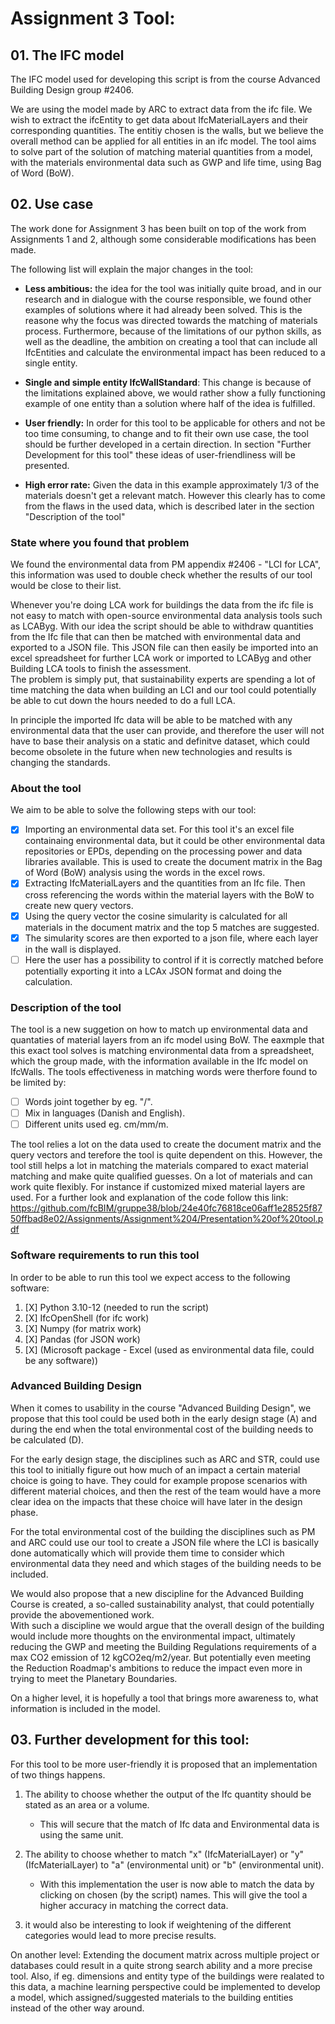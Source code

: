 # Assignment 3 Tool:

## 01. The IFC model
The IFC model used for developing this script is from the course Advanced Building Design group #2406.

We are using the model made by ARC to extract data from the ifc file. We wish to extract the ifcEntity to get data about IfcMaterialLayers and their corresponding quantities. The entitiy chosen is the walls, but we believe the overall method can be applied for all entities in an ifc model. The tool aims to solve part of the solution of matching material quantities from a model, with the materials environmental data such as GWP and life time, using Bag of Word (BoW). 

## 02. Use case
The work done for Assignment 3 has been built on top of the work from Assignments 1 and 2, although some considerable modifications has been made.

The following list will explain the major changes in the tool:
- **Less ambitious:** the idea for the tool was initially quite broad, and in our research and in dialogue with the course responsible, we found other examples of solutions where it had already been solved. This is the reasone why the focus was directed towards the matching of materials process. Furthermore, because of the limitations of our python skills, as well as the deadline, the ambition on creating a tool that can include all IfcEntities and calculate the environmental impact has been reduced to a single entity.

- **Single and simple entity IfcWallStandard**: This change is because of the limitations explained above, we would rather show a fully functioning example of one entity than a solution where half of the idea is fulfilled.
  
- **User friendly:** In order for this tool to be applicable for others and not be too time consuming, to change and to fit their own use case, the tool should be further developed in a certain direction. In section "Further Development for this tool" these ideas of user-friendliness will be presented.
  
- **High error rate:** Given the data in this example approximately 1/3 of the materials doesn't get a relevant match. However this clearly has to come from the flaws in the used data, which is described later in the section "Description of the tool"
  

### State where you found that problem
We found the environmental data from PM appendix #2406 - "LCI for LCA", this information was used to double check whether the results of our tool would be close to their list.

Whenever you're doing LCA work for buildings the data from the ifc file is not easy to match with open-source environmental data analysis tools such as LCAByg. With our idea the script should be able to withdraw quantities from the Ifc file that can then be matched with environmental data and exported to a JSON file. This JSON file can then easily be imported into an excel spreadsheet for further LCA work or imported to LCAByg and other Building LCA tools to finish the assessment.  
The problem is simply put, that sustainability experts are spending a lot of time matching the data when building an LCI and our tool could potentially be able to cut down the hours needed to do a full LCA.

In principle the imported Ifc data will be able to be matched with any environmental data that the user can provide, and therefore the user will not have to base their analysis on a static and definitve dataset, which could become obsolete in the future when new technologies and results is changing the standards.

### About the tool

We aim to be able to solve the following steps with our tool:

- [X] Importing an environmental data set. For this tool it's an excel file containaing environmental data, but it could be other environmental data repositories or EPDs, depending on the processing power and data libraries available. This is used to create the document matrix in the Bag of Word (BoW) analysis using the words in the excel rows.
- [X] Extracting IfcMaterialLayers and the quantities from an Ifc file. Then cross referencing the words within the material layers with the BoW to create new query vectors. 
- [X] Using the query vector the cosine simularity is calculated for all materials in the document matrix and the top 5 matches are suggested.
- [X] The simularity scores are then exported to a json file, where each layer in the wall is displayed. 
- [ ] Here the user has a possibility to control if it is correctly matched before potentially exporting it into a LCAx JSON format and doing the calculation.

### Description of the tool

The tool is a new suggetion on how to match up environmental data and quantaties of material layers from an ifc model using BoW. 
The eaxmple that this exact tool solves is matching environmental data from a spreadsheet, which the group made, with the information available in the Ifc model on IfcWalls.
The tools effectiveness in matching words were therfore found to be limited by:  
- [ ] Words joint together by eg. "/".
- [ ] Mix in languages (Danish and English).
- [ ] Different units used eg. cm/mm/m.

The tool relies a lot on the data used to create the document matrix and the query vectors and terefore the tool is quite dependent on this. However, the tool still helps a lot in matching the materials compared to exact material matching and make quite qualified guesses. On a lot of materials and can work quite flexibly. For instance if customized mixed material layers are used. 
For a further look and explanation of the code follow this link:
https://github.com/fcBIM/gruppe38/blob/24e40fc76818ce06aff1e28525f8750ffbad8e02/Assignments/Assignment%204/Presentation%20of%20tool.pdf

### Software requirements to run this tool  

In order to be able to run this tool we expect access to the following software:
1. [X] Python 3.10-12 (needed to run the script)
2. [X] IfcOpenShell (for ifc work)
3. [X] Numpy (for matrix work)
4. [X] Pandas (for JSON work)
5. [X] (Microsoft package - Excel (used as environmental data file, could be any software))

   
### Advanced Building Design

When it comes to usability in the course "Advanced Building Design", we propose that this tool could be used both in the early design stage (A) and during the end when the total environmental cost of the building needs to be calculated (D).

For the early design stage, the disciplines such as ARC and STR, could use this tool to initially figure out how much of an impact a certain material choice is going to have. They could for example propose scenarios with different material choices, and then the rest of the team would have a more clear idea on the impacts that these choice will have later in the design phase.

For the total environmental cost of the building the disciplines such as PM and ARC could use our tool to create a JSON file where the LCI is basically done automatically which will provide them time to consider which environmental data they need and which stages of the building needs to be included.

We would also propose that a new discipline for the Advanced Building Course is created, a so-called sustainability analyst, that could potentially provide the abovementioned work.  
With such a discipline we would argue that the overall design of the building would include more thoughts on the environmental impact, ultimately reducing the GWP and meeting the Building Regulations requirements of a max CO2 emission of 12 kgCO2eq/m2/year. But potentially even meeting the Reduction Roadmap's ambitions to reduce the impact even more in trying to meet the Planetary Boundaries.

On a higher level, it is hopefully  a tool that brings more awareness to, what information is included in the model.



## 03. Further development for this tool:

For this tool to be more user-friendly it is proposed that an implementation of two things happens.  
1. The ability to choose whether the output of the Ifc quantity should be stated as an area or a volume.  
   - This will secure that the match of Ifc data and Environmental data is using the same unit.
3. The ability to choose whether to match "x" (IfcMaterialLayer) or "y" (IfcMaterialLayer) to "a" (environmental unit) or "b" (environmental unit).  
   - With this implementation the user is now able to match the data by clicking on chosen (by the script) names. This will give the tool a higher accuracy in matching the correct data.
   
4. it would also be interesting to look if weightening of the different categories would lead to more precise results. 


On another level: 
Extending the document matrix across multiple project or databases could result in a quite strong search ability and a more precise tool. Also, if eg. dimensions and entity type of the buildings were realated to this data, a machine learning perspective could be implemented to develop a model, which assigned/suggested materials to the building entities instead of the other way around.
